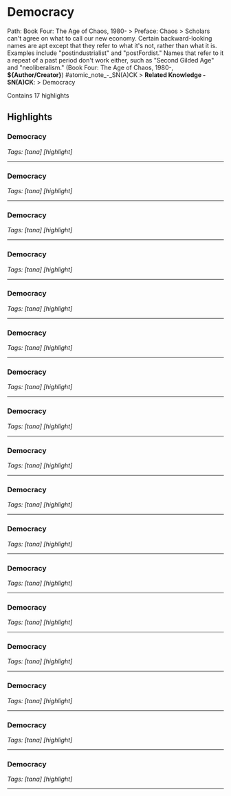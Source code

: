 # Democracy

Path: Book Four: The Age of Chaos, 1980- > Preface: Chaos > Scholars can't agree on what to call our new economy. Certain backward-looking names are apt except that they refer to what it's not, rather than what it is. Examples include "postindustrialist" and "postFordist." Names that refer to it a repeat of a past period don't work either, such as "Second Gilded Age" and "neoliberalism." (Book Four: The Age of Chaos, 1980-, __${Author/Creator}__) #atomic_note_-_SN(A)CK > **Related Knowledge - SN(A)CK**: > Democracy

Contains 17 highlights

## Highlights

### Democracy  
*Tags: [tana] [highlight]*

---

### Democracy  
*Tags: [tana] [highlight]*

---

### Democracy  
*Tags: [tana] [highlight]*

---

### Democracy  
*Tags: [tana] [highlight]*

---

### Democracy  
*Tags: [tana] [highlight]*

---

### Democracy  
*Tags: [tana] [highlight]*

---

### Democracy  
*Tags: [tana] [highlight]*

---

### Democracy  
*Tags: [tana] [highlight]*

---

### Democracy  
*Tags: [tana] [highlight]*

---

### Democracy  
*Tags: [tana] [highlight]*

---

### Democracy  
*Tags: [tana] [highlight]*

---

### Democracy  
*Tags: [tana] [highlight]*

---

### Democracy  
*Tags: [tana] [highlight]*

---

### Democracy  
*Tags: [tana] [highlight]*

---

### Democracy  
*Tags: [tana] [highlight]*

---

### Democracy  
*Tags: [tana] [highlight]*

---

### Democracy  
*Tags: [tana] [highlight]*

---

